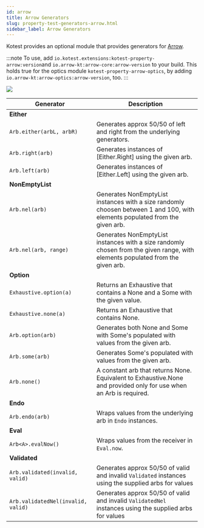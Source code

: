 ```yaml
---
id: arrow
title: Arrow Generators
slug: property-test-generators-arrow.html
sidebar_label: Arrow Generators
---
```


Kotest provides an optional module that provides generators for [Arrow](https://arrow-kt.io).

:::note
To use, add `io.kotest.extensions:kotest-property-arrow:version`and `io.arrow-kt:arrow-core:arrow-version` to your build.
This holds true for the optics module `kotest-property-arrow-optics`, by adding `io.arrow-kt:arrow-optics:arrow-version`, too.
:::

[<img src="https://img.shields.io/maven-central/v/io.kotest.extensions/kotest-property-arrow?label=latest%20release"/>](https://search.maven.org/search?q=kotest-property-arrow)


| Generator                          | Description                                                                                                                    |
|------------------------------------|--------------------------------------------------------------------------------------------------------------------------------|
| **Either**                         |
| `Arb.either(arbL, arbR)`           | Generates approx 50/50 of left and right from the underlying generators.                                                       |
| `Arb.right(arb)`                   | Generates instances of [Either.Right] using the given arb.                                                                     |
| `Arb.left(arb)`                    | Generates instances of [Either.Left] using the given arb.                                                                      |
| **NonEmptyList**                   |
| `Arb.nel(arb)`                     | Generates NonEmptyList instances with a size randomly choosen between 1 and 100, with elements populated from the given arb.   |
| `Arb.nel(arb, range)`              | Generates NonEmptyList instances with a size randomly chosen from the given range, with elements populated from the given arb. |
| **Option**                         |
| `Exhaustive.option(a)`             | Returns an Exhaustive that contains a None and a Some with the given value.                                                    |
| `Exhaustive.none(a)`               | Returns an Exhaustive that contains None.                                                                                      |
| `Arb.option(arb)`                  | Generates both None and Some with Some's populated with values from the given arb.                                             |
| `Arb.some(arb)`                    | Generates Some's populated with values from the given arb.                                                                     |
| `Arb.none()`                       | A constant arb that returns None. Equivalent to Exhaustive.None and provided only for use when an Arb is required.             |
| **Endo**                           |                                                                                                                                |
| `Arb.endo(arb)`                    | Wraps values from the underlying arb in `Endo` instances.                                                                      |
| **Eval**                           |                                                                                                                                |
| `Arb<A>.evalNow()`                 | Wraps values from the receiver in `Eval.now`.                                                                                  |
| **Validated**                      |                                                                                                                                |
| `Arb.validated(invalid, valid)`    | Generates approx 50/50 of valid and invalid `Validated` instances using the supplied arbs for values                           |
| `Arb.validatedNel(invalid, valid)` | Generates approx 50/50 of valid and invalid `ValidatedNel` instances using the supplied arbs for values                        |
